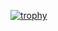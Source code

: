 [![trophy](https://github-profile-trophy.vercel.app/?username=ascepanovic)](https://github.com/ryo-ma/github-profile-trophy)
